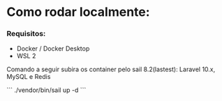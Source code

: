 <h1>Como rodar localmente: </h1>
<h3>Requisitos: </h3>
<ul>
<li>Docker / Docker Desktop</li>
<li>WSL 2</li>
</ul>
<p>Comando a seguir subira os container pelo sail 8.2(lastest): Laravel 10.x, MySQL e Redis</p>
```
./vendor/bin/sail up -d
```
